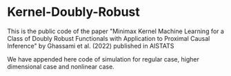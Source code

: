 # Kernel-Doubly-Robust
This is the public code of the paper "Minimax Kernel Machine Learning for a Class of Doubly Robust Functionals with Application to Proximal Causal Inference" by Ghassami et al. (2022) published in AISTATS

We have appended here code of simulation for regular case, higher dimensional case and nonlinear case.
